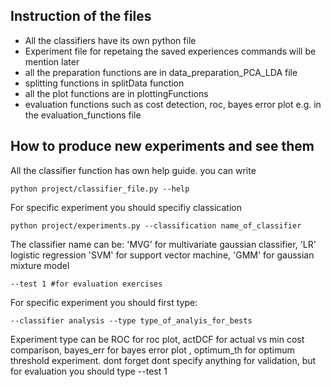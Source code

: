 ## Instruction of the files
 * All the classifiers have its own python file 
 * Experiment file for repetaing the saved experiences commands will be mention later
 * all the preparation functions are in data_preparation_PCA_LDA file
 * splitting functions in splitData function
 * all the plot functions are in plottingFunctions
 * evaluation functions such as cost detection, roc, bayes error plot e.g. in the evaluation_functions file


## How to produce new experiments and see them
All the classifier function has own help guide. you can write 

    python project/classifier_file.py --help 

For specific experiment you should specifiy classication

    python project/experiments.py --classification name_of_classifier

The classifier name can be: 'MVG' for multivariate gaussian classifier, 'LR' logistic regression
'SVM' for support vector machine, 'GMM' for gaussian mixture model

    --test 1 #for evaluation exercises 

For specific experiment you should first type:

    --classifier analysis --type type_of_analyis_for_bests

Experiment type can be ROC for roc plot, actDCF for actual vs min cost comparison, bayes_err for bayes error plot , 
optimum_th for optimum threshold  experiment. dont forget dont specify anything for validation, but for evaluation
you should type --test 1